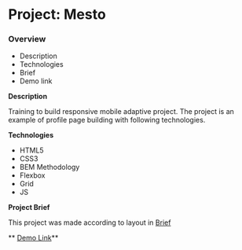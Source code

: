 
# Project: Mesto

### Overview

* Description
* Technologies
* Brief
* Demo link

**Description**

Training to build responsive mobile adaptive project. The project is an example of profile page building with following technologies.

**Technologies**

* HTML5
* CSS3
* BEM Methodology
* Flexbox
* Grid
* JS

**Project Brief** 

This project was made according to layout in [Brief](https://https://www.figma.com/file/bjyvbKKJN2naO0ucURl2Z0/JavaScript.-Sprint-5?node-id=50160%3A234)

** [Demo Link](https://marinakrasnov.github.io/mesto/)**